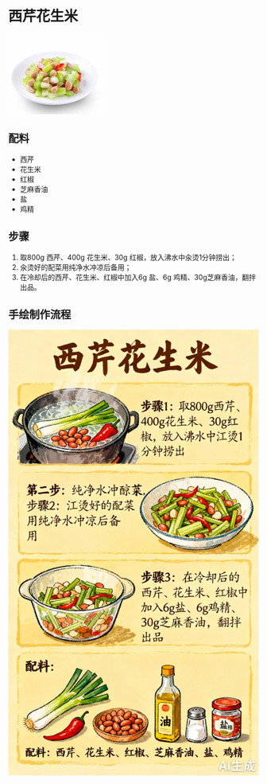 # 西芹花生米

![西芹花生米](../images/西芹花生米.jpg)


## 配料

- 西芹
- 花生米
- 红椒
- 芝麻香油
- 盐
- 鸡精

## 步骤

1. 取800g 西芹、400g 花生米、30g 红椒，放入沸水中汆烫1分钟捞出；
2. 汆烫好的配菜用纯净水冲凉后备用；
3. 在冷却后的西芹、花生米、红椒中加入6g 盐、6g 鸡精、30g芝麻香油，翻拌出品。


## 手绘制作流程

![手绘制作流程](../images/凉拌/西芹花生米.jpg)
